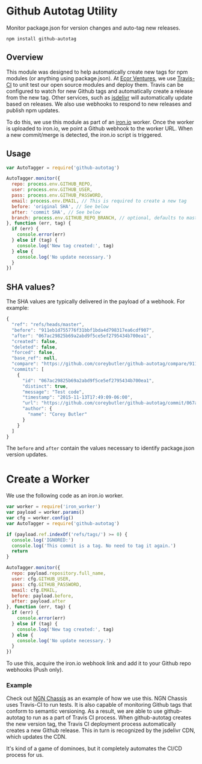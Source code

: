 # Github Autotag Utility

Monitor package.json for version changes and auto-tag new releases.

`npm install github-autotag`

## Overview

This module was designed to help automatically create new tags for npm modules (or anything using package.json).
At [Ecor Ventures](http://ecorventures.com), we use [Travis-CI](http://travis-ci.org) to unit test our open source
modules and deploy them. Travis can be configured to watch for new Github tags and automatically create a release
from the new tag. Other services, such as [jsdelivr](http://github.com/jsdelivr/jsdelivr) will automatically update
based on releases. We also use webhooks to respond to new releases and publish npm updates.

To do this, we use this module as part of an [iron.io](http://iron.io) worker. Once the worker is uploaded to iron.io,
we point a Github webhook to the worker URL. When a new commit/merge is detected, the iron.io script is triggered.

## Usage

```js
var AutoTagger = require('github-autotag')

AutoTagger.monitor({
  repo: process.env.GITHUB_REPO,
  user: process.env.GITHUB_USER,
  pass: process.env.GITHUB_PASSWORD,
  email: process.env.EMAIL, // This is required to create a new tag
  before: 'original SHA', // See below
  after: 'commit SHA', // See below
  branch: process.env.GITHUB_REPO_BRANCH, // optional, defaults to master
}, function (err, tag) {
  if (err) {
    console.error(err)
  } else if (tag) {
    console.log('New tag created:', tag)
  } else {
    console.log('No update necessary.')
  }
})
```

## SHA values?

The SHA values are typically delivered in the payload of a webhook. For example:

```js
{
  "ref": "refs/heads/master",
  "before": "911eb1d755776f31bbf1bda4d798317ea6cdf907",
  "after": "067ac29825b69a2abd9f5ce5ef2795434b700ea1",
  "created": false,
  "deleted": false,
  "forced": false,
  "base_ref": null,
  "compare": "https://github.com/coreybutler/github-autotag/compare/911eb1d75577...067ac29825b6",
  "commits": [
    {
      "id": "067ac29825b69a2abd9f5ce5ef2795434b700ea1",
      "distinct": true,
      "message": "Test code",
      "timestamp": "2015-11-13T17:49:09-06:00",
      "url": "https://github.com/coreybutler/github-autotag/commit/067ac29825b69a2abd9f5ce5ef2795434b700ea1",
      "author": {
        "name": "Corey Butler"
      }
    }
  ]
}
```

The `before` and `after` contain the values necessary to identify package.json version updates.

# Create a Worker

We use the following code as an iron.io worker.

```js
var worker = require('iron_worker')
var payload = worker.params()
var cfg = worker.config()
var AutoTagger = require('github-autotag')

if (payload.ref.indexOf('refs/tags/') >= 0) {
  console.log('IGNORED:')
  console.log('This commit is a tag. No need to tag it again.')
  return
}

AutoTagger.monitor({
  repo: payload.repository.full_name,
  user: cfg.GITHUB_USER,
  pass: cfg.GITHUB_PASSWORD,
  email: cfg.EMAIL,
  before: payload.before,
  after: payload.after
}, function (err, tag) {
  if (err) {
    console.error(err)
  } else if (tag) {
    console.log('New tag created:', tag)
  } else {
    console.log('No update necessary.')
  }
})
```

To use this, acquire the iron.io webhook link and add it to your Github repo webhooks (Push only).

### Example

Check out [NGN Chassis](http://github.com/ngnjs/chassis-lib) as an example of how we use this.
NGN Chassis uses Travis-CI to run tests. It is also capable of monitoring Github tags that
conform to semantic versioning. As a result, we are able to use github-autotag to run as a
part of Travis CI process. When github-autotag creates the new version tag, the Travis CI 
deployment process automatically creates a new Github release. This in turn is recognized by
the jsdelivr CDN, which updates the CDN.

It's kind of a game of dominoes, but it completely automates the CI/CD process for us.